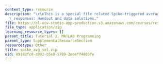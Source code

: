 ```yaml
---
content_type: resource
description: "\r\nThis is a special file related Spike-triggered averaging of neural\
  \ responses: Handout and data solutions."
file: https://ol-ocw-studio-app-production.s3.amazonaws.com/courses/res-9-003-brains-minds-and-machines-summer-course-summer-2015/89182fc0d992b5e857892eeeff4803fe_spike_avg_sol.zip
file_type: application/zip
learning_resource_types: []
parent_title: Tutorial 2. MATLAB Programming
parent_type: SupplementalResourceSection
resourcetype: Other
title: spike_avg_sol.zip
uid: 89182fc0-d992-b5e8-5789-2eeeff4803fe
---
```

